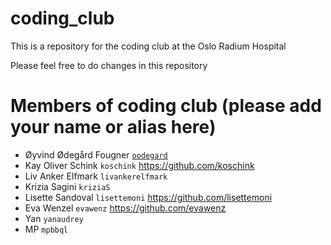 # coding_club
This is a repository for the coding club at the Oslo Radium Hospital

Please feel free to do changes in this repository

# Members of coding club (please add your name or alias here) 
- Øyvind Ødegård Fougner [`oodegard`](https://github.com/oodegard)
- Kay Oliver Schink `koschink` https://github.com/koschink
- Liv Anker Elfmark `livankerelfmark`
- Krizia Sagini `kriziaS`
- Lisette Sandoval `lisettemoni` https://github.com/lisettemoni
- Eva Wenzel `evawenz` https://github.com/evawenz 
- Yan `yanaudrey`
- MP `mpbbql`
